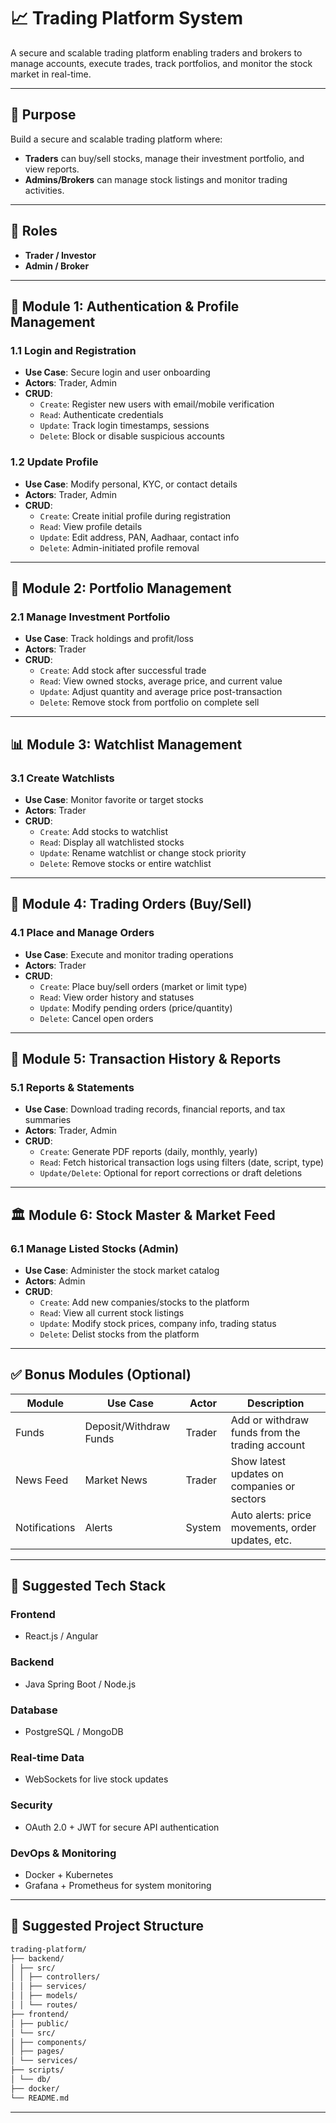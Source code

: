 # 📈 Trading Platform System

A secure and scalable trading platform enabling traders and brokers to manage accounts, execute trades, track portfolios, and monitor the stock market in real-time.

---

## 📌 Purpose

Build a secure and scalable trading platform where:
- **Traders** can buy/sell stocks, manage their investment portfolio, and view reports.
- **Admins/Brokers** can manage stock listings and monitor trading activities.

---

## 👥 Roles

- **Trader / Investor**
- **Admin / Broker**

---

## 🔐 Module 1: Authentication & Profile Management

### 1.1 Login and Registration
- **Use Case**: Secure login and user onboarding
- **Actors**: Trader, Admin
- **CRUD**:
  - `Create`: Register new users with email/mobile verification
  - `Read`: Authenticate credentials
  - `Update`: Track login timestamps, sessions
  - `Delete`: Block or disable suspicious accounts

### 1.2 Update Profile
- **Use Case**: Modify personal, KYC, or contact details
- **Actors**: Trader, Admin
- **CRUD**:
  - `Create`: Create initial profile during registration
  - `Read`: View profile details
  - `Update`: Edit address, PAN, Aadhaar, contact info
  - `Delete`: Admin-initiated profile removal

---

## 💼 Module 2: Portfolio Management

### 2.1 Manage Investment Portfolio
- **Use Case**: Track holdings and profit/loss
- **Actors**: Trader
- **CRUD**:
  - `Create`: Add stock after successful trade
  - `Read`: View owned stocks, average price, and current value
  - `Update`: Adjust quantity and average price post-transaction
  - `Delete`: Remove stock from portfolio on complete sell

---

## 📊 Module 3: Watchlist Management

### 3.1 Create Watchlists
- **Use Case**: Monitor favorite or target stocks
- **Actors**: Trader
- **CRUD**:
  - `Create`: Add stocks to watchlist
  - `Read`: Display all watchlisted stocks
  - `Update`: Rename watchlist or change stock priority
  - `Delete`: Remove stocks or entire watchlist

---

## 💸 Module 4: Trading Orders (Buy/Sell)

### 4.1 Place and Manage Orders
- **Use Case**: Execute and monitor trading operations
- **Actors**: Trader
- **CRUD**:
  - `Create`: Place buy/sell orders (market or limit type)
  - `Read`: View order history and statuses
  - `Update`: Modify pending orders (price/quantity)
  - `Delete`: Cancel open orders

---

## 📑 Module 5: Transaction History & Reports

### 5.1 Reports & Statements
- **Use Case**: Download trading records, financial reports, and tax summaries
- **Actors**: Trader, Admin
- **CRUD**:
  - `Create`: Generate PDF reports (daily, monthly, yearly)
  - `Read`: Fetch historical transaction logs using filters (date, script, type)
  - `Update/Delete`: Optional for report corrections or draft deletions

---

## 🏛️ Module 6: Stock Master & Market Feed

### 6.1 Manage Listed Stocks (Admin)
- **Use Case**: Administer the stock market catalog
- **Actors**: Admin
- **CRUD**:
  - `Create`: Add new companies/stocks to the platform
  - `Read`: View all current stock listings
  - `Update`: Modify stock prices, company info, trading status
  - `Delete`: Delist stocks from the platform

---

## ✅ Bonus Modules (Optional)

| Module       | Use Case                 | Actor     | Description                                        |
|--------------|--------------------------|-----------|----------------------------------------------------|
| Funds        | Deposit/Withdraw Funds   | Trader    | Add or withdraw funds from the trading account     |
| News Feed    | Market News              | Trader    | Show latest updates on companies or sectors        |
| Notifications| Alerts                   | System    | Auto alerts: price movements, order updates, etc. |

---

## 🧾 Suggested Tech Stack

### Frontend
- React.js / Angular

### Backend
- Java Spring Boot / Node.js

### Database
- PostgreSQL / MongoDB

### Real-time Data
- WebSockets for live stock updates

### Security
- OAuth 2.0 + JWT for secure API authentication

### DevOps & Monitoring
- Docker + Kubernetes
- Grafana + Prometheus for system monitoring

---

## 📁 Suggested Project Structure

```bash
trading-platform/
├── backend/
│ ├── src/
│ │ ├── controllers/
│ │ ├── services/
│ │ ├── models/
│ │ └── routes/
├── frontend/
│ ├── public/
│ └── src/
│ ├── components/
│ ├── pages/
│ └── services/
├── scripts/
│ └── db/
├── docker/
└── README.md
```

---